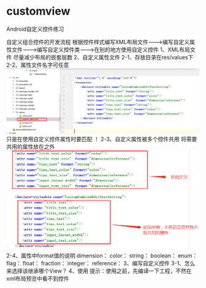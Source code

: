 # customview
Android自定义控件练习

自定义组合控件的开发流程
  根据控件样式编写XML布局文件--->编写自定义属性文件--->编写自定义控件类--->在别的地方使用自定义控件
1、XML布局文件
  尽量减少布局的嵌套层数
2、自定义属性文件
    2-1、存放目录在res/values下
    2-2、属性文件名字可任意
    ![](https://github.com/carolliao/customview/blob/master/README.img/3.png)
    只是在使用自定义控件属性时要匹配
    ！[](https://github.com/carolliao/customview/blob/master/README.img/1.png)
    2-3、自定义属性被多个控件共用
    将需要共用的属性放在<declare-styleable></declare-styleable>之外
    ![](https://github.com/carolliao/customview/blob/master/README.img/2.png)
    2-4、属性中format值的说明
    dimension：
    color：
    string：
    boolean：
    enum：
    flag：
    float：
    fraction：
    integer：
    reference：
 3、编写自定义控件
    3-1、怎么来选择该继承哪个View？
 4、使用
    提示：使用之前，先编译一下工程，不然在xml布局预览中看不到控件
    
  
